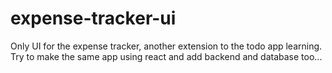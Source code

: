 # expense-tracker-ui
Only UI for the expense tracker,
another extension to the todo app learning.
Try to make the same app using react and add backend and database too...
